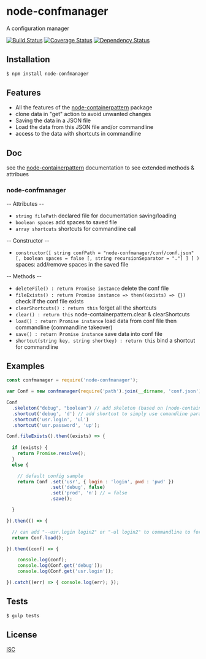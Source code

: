 # node-confmanager
A configuration manager

[![Build Status](https://api.travis-ci.org/Psychopoulet/node-confmanager.svg?branch=master)](https://travis-ci.org/Psychopoulet/node-confmanager)
[![Coverage Status](https://coveralls.io/repos/github/Psychopoulet/node-confmanager/badge.svg?branch=master)](https://coveralls.io/github/Psychopoulet/node-confmanager)
[![Dependency Status](https://img.shields.io/david/Psychopoulet/node-confmanager/master.svg)](https://github.com/Psychopoulet/node-confmanager)

## Installation

```bash
$ npm install node-confmanager
```

## Features

  * All the features of the [node-containerpattern](https://www.npmjs.com/package/node-containerpattern) package
  * clone data in "get" action to avoid unwanted changes
  * Saving the data in a JSON file
  * Load the data from this JSON file and/or commandline
  * access to the data with shortcuts in commandline

## Doc

see the [node-containerpattern](https://www.npmjs.com/package/node-containerpattern) documentation to see extended methods & attribues

### node-confmanager

  -- Attributes --

  * ``` string filePath ``` declared file for documentation saving/loading
  * ``` boolean spaces ``` add spaces to saved file
  * ``` array shortcuts ``` shortcuts for commandline call

  -- Constructor --

  * ``` constructor([ string confPath = "node-confmanager/conf/conf.json" [, boolean spaces = false [, string recursionSeparator = "."] ] ] ) ``` spaces: add/remove spaces in the saved file

  -- Methods --

  * ``` deleteFile() : return Promise instance ``` delete the conf file
  * ``` fileExists() : return Promise instance => then((exists) => {}) ``` check if the conf file exists
  * ``` clearShortcuts() : return this ``` forget all the shortcuts
  * ``` clear() : return this ``` node-containerpattern.clear & clearShortcuts
  * ``` load() : return Promise instance ``` load data from conf file then commandline (commandline takeover)
  * ``` save() : return Promise instance ``` save data into conf file
  * ``` shortcut(string key, string shortkey) : return this ``` bind a shortcut for commandline

## Examples

```js
const confmanager = require('node-confmanager');

var Conf = new confmanager(require('path').join(__dirname, 'conf.json'));

Conf
  .skeleton("debug", "boolean") // add skeleton (based on [node-containerpattern](https://www.npmjs.com/package/node-containerpattern)) to check datatype
  .shortcut('debug', 'd') // add shortcut to simply use comandline params, can add "-d true" to commandline to activate debug
  .shortcut('usr.login', 'ul')
  .shortcut('usr.password', 'up');

Conf.fileExists().then((exists) => {
  
  if (exists) {
    return Promise.resolve();
  }
  else {

    // default config sample
    return Conf .set('usr', { login : 'login', pwd : 'pwd' })
                .set('debug', false)
                .set('prod', 'n') // = false
                .save();

  }

}).then(() => {

  // can add "--usr.login login2" or "-ul login2" to commandline to force login change
  return Conf.load();

}).then((conf) => {

    console.log(conf);
    console.log(Conf.get('debug'));
    console.log(Conf.get('usr.login'));

}).catch((err) => { console.log(err); });
```

## Tests

```bash
$ gulp tests
```

## License

  [ISC](LICENSE)
